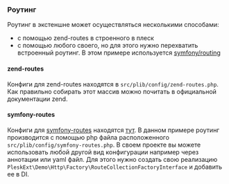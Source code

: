 ### Роутинг
Роутинг в экстеншне может осуществляться несколькими способами:
- с помощью zend-routes в строенного в плеск
- с помощью любого своего, но для этого нужно перехватить встроенный роутинг. В этом примере используется [symfony/routing](https://symfony.com/doc/5.4/routing.html)

#### zend-routes
Конфиги для zend-routes находятся в `src/plib/config/zend-routes.php`. Как правильно собирать этот массив можно почитать в официальной документации zend.

#### symfony-routes
Конфиги для [symfony-routes](https://symfony.com/doc/5.4/routing.html) находятся [тут](../../src/plib/config/symfony-routes.php).
В данном примере роутинг производится с помощью php файла расположенного `src/plib/config/symfony-routes.php`.
В своем проекте вы можете использовать любой другой вид конфигурации например через аннотации или yaml файл. Для этого нужно создать свою реализацию `PleskExt\Demo\Http\Factory\RouteCollectionFactoryInterface` и добавить ее в DI.
